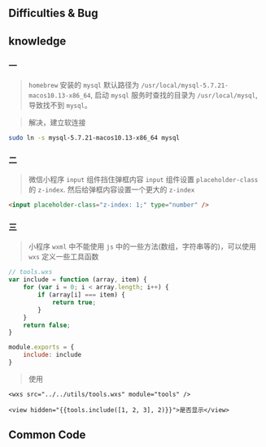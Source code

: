 ## Difficulties & Bug

## knowledge

### 一

> `homebrew` 安装的 `mysql` 默认路径为 `/usr/local/mysql-5.7.21-macos10.13-x86_64`, 启动 `mysql` 服务时查找的目录为 `/usr/local/mysql`, 导致找不到 `mysql`。

> 解决，建立软连接

```bash
sudo ln -s mysql-5.7.21-macos10.13-x86_64 mysql
```

### 二

> 微信小程序 `input` 组件挡住弹框内容
> `input` 组件设置 `placeholder-class` 的 `z-index`. 然后给弹框内容设置一个更大的 `z-index`

```html
<input placeholder-class="z-index: 1;" type="number" />
```

### 三

> 小程序 `wxml` 中不能使用 `js` 中的一些方法(数组，字符串等的)，可以使用 `wxs` 定义一些工具函数

```js
// tools.wxs
var include = function (array, item) {
    for (var i = 0; i < array.length; i++) {
        if (array[i] === item) {
            return true;
        }
    }
    return false;
}

module.exports = {
    include: include
}
```

> 使用

```wxml
<wxs src="../../utils/tools.wxs" module="tools" />

<view hidden="{{tools.include([1, 2, 3], 2)}}">是否显示</view>
```

## Common Code